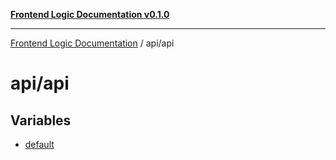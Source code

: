 [**Frontend Logic Documentation v0.1.0**](../../README.md)

***

[Frontend Logic Documentation](../../modules.md) / api/api

# api/api

## Variables

- [default](variables/default.md)
